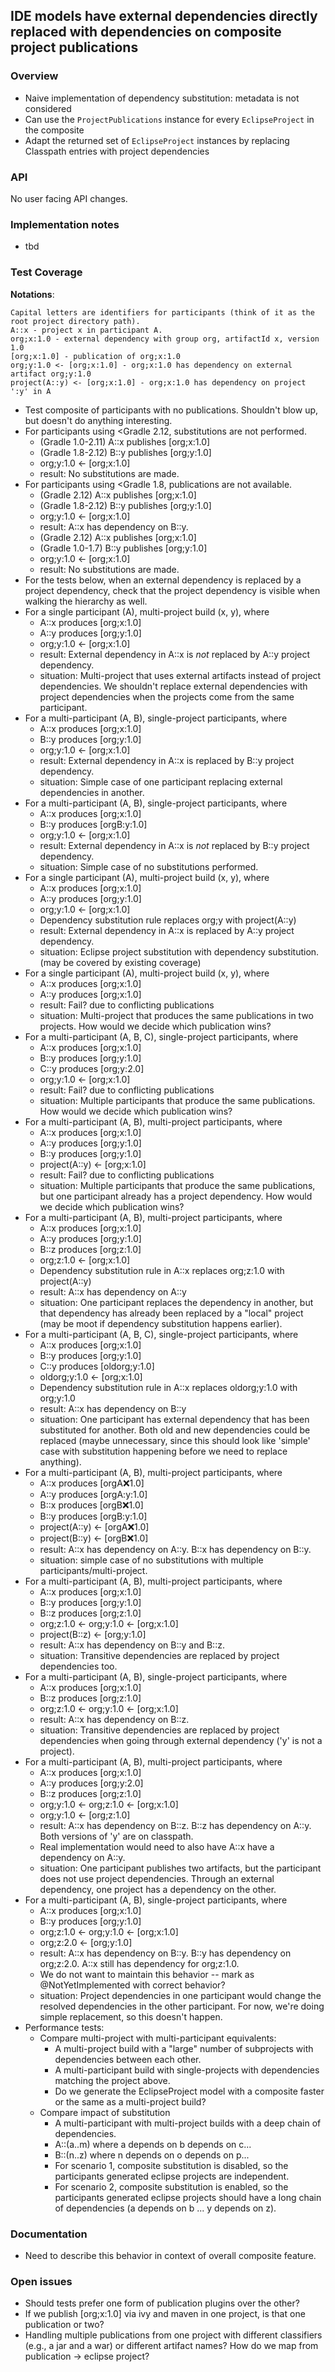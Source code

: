 ## IDE models have external dependencies directly replaced with dependencies on composite project publications

### Overview

- Naive implementation of dependency substitution: metadata is not considered
- Can use the `ProjectPublications` instance for every `EclipseProject` in the composite
- Adapt the returned set of `EclipseProject` instances by replacing Classpath entries with project dependencies

### API

No user facing API changes.

### Implementation notes

- tbd

### Test Coverage

**Notations**:

    Capital letters are identifiers for participants (think of it as the root project directory path).
    A::x - project x in participant A.
    org;x:1.0 - external dependency with group org, artifactId x, version 1.0
    [org;x:1.0] - publication of org;x:1.0
    org;y:1.0 <- [org;x:1.0] - org;x:1.0 has dependency on external artifact org;y:1.0
    project(A::y) <- [org;x:1.0] - org;x:1.0 has dependency on project ':y' in A

- Test composite of participants with no publications.  Shouldn't blow up, but doesn't do anything interesting.
- For participants using <Gradle 2.12, substitutions are not performed.
    - (Gradle 1.0-2.11) A::x publishes [org;x:1.0] 
    - (Gradle 1.8-2.12) B::y publishes [org;y:1.0] 
    - org;y:1.0 <- [org;x:1.0]
    - result: No substitutions are made.
- For participants using <Gradle 1.8, publications are not available.
    - (Gradle 2.12) A::x publishes [org;x:1.0] 
    - (Gradle 1.8-2.12) B::y publishes [org;y:1.0] 
    - org;y:1.0 <- [org;x:1.0]
    - result: A::x has dependency on B::y.
    - (Gradle 2.12) A::x publishes [org;x:1.0] 
    - (Gradle 1.0-1.7) B::y publishes [org;y:1.0] 
    - org;y:1.0 <- [org;x:1.0]
    - result: No substitutions are made.
- For the tests below, when an external dependency is replaced by a project dependency, check that the project dependency is visible when walking the hierarchy as well.
- For a single participant (A), multi-project build (x, y), where 
    - A::x produces [org;x:1.0]
    - A::y produces [org;y:1.0]
    - org;y:1.0 <- [org;x:1.0]
    - result: External dependency in A::x is _not_ replaced by A::y project dependency.
    - situation: Multi-project that uses external artifacts instead of project dependencies. We shouldn't replace external dependencies with project dependencies when the projects come from the same participant.
- For a multi-participant (A, B), single-project participants, where 
    - A::x produces [org;x:1.0]
    - B::y produces [org;y:1.0]
    - org;y:1.0 <- [org;x:1.0]
    - result: External dependency in A::x is replaced by B::y project dependency.
    - situation: Simple case of one participant replacing external dependencies in another.
- For a multi-participant (A, B), single-project participants, where 
    - A::x produces [org;x:1.0]
    - B::y produces [orgB:y:1.0]
    - org;y:1.0 <- [org;x:1.0]
    - result: External dependency in A::x is _not_ replaced by B::y project dependency.
    - situation: Simple case of no substitutions performed.
- For a single participant (A), multi-project build (x, y), where 
    - A::x produces [org;x:1.0]
    - A::y produces [org;y:1.0]
    - org;y:1.0 <- [org;x:1.0]
    - Dependency substitution rule replaces org;y with project(A::y)
    - result: External dependency in A::x is replaced by A::y project dependency.
    - situation: Eclipse project substitution with dependency substitution. (may be covered by existing coverage)
- For a single participant (A), multi-project build (x, y), where 
    - A::x produces [org;x:1.0]
    - A::y produces [org;x:1.0]
    - result: Fail? due to conflicting publications
    - situation: Multi-project that produces the same publications in two projects. How would we decide which publication wins?
- For a multi-participant (A, B, C), single-project participants, where 
    - A::x produces [org;x:1.0]
    - B::y produces [org;y:1.0]
    - C::y produces [org;y:2.0]
    - org;y:1.0 <- [org;x:1.0]
    - result: Fail? due to conflicting publications
    - situation: Multiple participants that produce the same publications. How would we decide which publication wins?
- For a multi-participant (A, B), multi-project participants, where 
    - A::x produces [org;x:1.0]
    - A::y produces [org;y:1.0]
    - B::y produces [org;y:1.0]
    - project(A::y) <- [org;x:1.0]
    - result: Fail? due to conflicting publications
    - situation: Multiple participants that produce the same publications, but one participant already has a project dependency. How would we decide which publication wins?
- For a multi-participant (A, B), multi-project participants, where 
    - A::x produces [org;x:1.0]
    - A::y produces [org;y:1.0]
    - B::z produces [org;z:1.0]
    - org;z:1.0 <- [org;x:1.0]
    - Dependency substitution rule in A::x replaces org;z:1.0 with project(A::y)
    - result: A::x has dependency on A::y
    - situation: One participant replaces the dependency in another, but that dependency has already been replaced by a "local" project (may be moot if dependency substitution happens earlier).
- For a multi-participant (A, B, C), single-project participants, where 
    - A::x produces [org;x:1.0]
    - B::y produces [org;y:1.0]
    - C::y produces [oldorg;y:1.0]
    - oldorg;y:1.0 <- [org;x:1.0]
    - Dependency substitution rule in A::x replaces oldorg;y:1.0 with org;y:1.0
    - result: A::x has dependency on B::y
    - situation: One participant has external dependency that has been substituted for another. Both old and new dependencies could be replaced (maybe unnecessary, since this should look like 'simple' case with substitution happening before we need to replace anything).
- For a multi-participant (A, B), multi-project participants, where 
    - A::x produces [orgA:x:1.0]
    - A::y produces [orgA:y:1.0]
    - B::x produces [orgB:x:1.0]
    - B::y produces [orgB:y:1.0]
    - project(A::y) <- [orgA:x:1.0]
    - project(B::y) <- [orgB:x:1.0]
    - result: A::x has dependency on A::y.  B::x has dependency on B::y.
    - situation: simple case of no substitutions with multiple participants/multi-project.
- For a multi-participant (A, B), multi-project participants, where 
    - A::x produces [org;x:1.0]
    - B::y produces [org;y:1.0]
    - B::z produces [org;z:1.0]
    - org;z:1.0 <- org;y:1.0 <- [org;x:1.0]
    - project(B::z) <- [org;y:1.0]
    - result: A::x has dependency on B::y and B::z.
    - situation: Transitive dependencies are replaced by project dependencies too.
- For a multi-participant (A, B), single-project participants, where 
    - A::x produces [org;x:1.0]
    - B::z produces [org;z:1.0]
    - org;z:1.0 <- org;y:1.0 <- [org;x:1.0]
    - result: A::x has dependency on B::z.
    - situation: Transitive dependencies are replaced by project dependencies when going through external dependency ('y' is not a project).
- For a multi-participant (A, B), multi-project participants, where 
    - A::x produces [org;x:1.0]
    - A::y produces [org;y:2.0]
    - B::z produces [org;z:1.0]
    - org;y:1.0 <- org;z:1.0 <- [org;x:1.0]
    - org;y:1.0 <- [org;z:1.0]
    - result: A::x has dependency on B::z.  B::z has dependency on A::y.  Both versions of 'y' are on classpath.
    - Real implementation would need to also have A::x have a dependency on A::y.
    - situation: One participant publishes two artifacts, but the participant does not use project dependencies. Through an external dependency, one project has a dependency on the other.
- For a multi-participant (A, B), single-project participants, where 
    - A::x produces [org;x:1.0]
    - B::y produces [org;y:1.0]
    - org;z:1.0 <- org;y:1.0 <- [org;x:1.0]
    - org;z:2.0 <- [org;y:1.0]
    - result: A::x has dependency on B::y. B::y has dependency on org;z:2.0. A::x still has dependency for org;z:1.0. 
    - We do not want to maintain this behavior -- mark as @NotYetImplemented with correct behavior?
    - situation: Project dependencies in one participant would change the resolved dependencies in the other participant. For now, we're doing simple replacement, so this doesn't happen.
- Performance tests:
    - Compare multi-project with multi-participant equivalents:
        - A multi-project build with a "large" number of subprojects with dependencies between each other.
        - A multi-participant build with single-projects with dependencies matching the project above.
        - Do we generate the EclipseProject model with a composite faster or the same as a multi-project build?
    - Compare impact of substitution
        - A multi-participant with multi-project builds with a deep chain of dependencies.
        - A::(a..m) where a depends on b depends on c...
        - B::(n..z) where n depends on o depends on p...
        - For scenario 1, composite substitution is disabled, so the participants generated eclipse projects are independent.
        - For scenario 2, composite substitution is enabled, so the participants generated eclipse projects should have a long chain of dependencies (a depends on b ... y depends on z).

### Documentation

- Need to describe this behavior in context of overall composite feature.

### Open issues

- Should tests prefer one form of publication plugins over the other?
- If we publish [org;x:1.0] via ivy and maven in one project, is that one publication or two?
- Handling multiple publications from one project with different classifiers (e.g., a jar and a war) or different artifact names?  How do we map from publication -> eclipse project?

